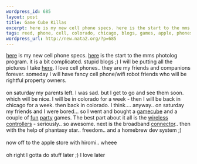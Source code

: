 ```yaml
--- 
wordpress_id: 685
layout: post
title: Game Cube Killas
excerpt: here is my new cell phone specs. here is the start to the mms photolog program. it is a bit complicated. stupid blogs ;) I will be putting all the pictures I take here. I love cell phones.. they a...
tags: reed, phone, cell, colorado, chicago, blogs, games, apple, phones, hiromi, gamecube
wordpress_url: http://new.nata2.org/?p=685
---
```

<a href="http://www.clubsonyericsson.com/en/products_t610.shtml">here</a> is my new cell phone specs. <a href="http://nata2.info/?path=code%2Fmms2blog">here</a> is the start to the mms photolog program. it is a bit complicated. stupid blogs ;) I will be putting all the pictures I take <a href="http://nata2.info/?path=pictures%2Fmisc%2Fphone_camera%2Fphotolog">here</a>. I love cell phones.. they are my friends and companions forever. someday I will have fancy cell phone/wifi robot friends who will be rightful property owners.<br>
<br>
on saturday my parents left. I was sad. but I get to go and see them soon. which will be nice. I will be in colorado for a week - then I will be back in chicago for a week. then back in colorado. I think.... anyway.. on saturday my friends and I were bored... so I went and bought a <a href="http://www.nintendogamecube.com/">gamecube</a> and a couple of <a href="http://www.mariokart.com/launch/index.html">fun</a> <a href="http://www.marioparty.com/">party</a> games. The best part about it all is the <a href="http://www.nintendo.com/gcnlarge?gallery=accessory&amp;currentNo=5">wireless controllers</a> - seriously.. so awesome. next is the broadband <a href="http://www.nintendo.com/gcnlarge?gallery=accessory&amp;currentNo=7">connector</a>.. then with the help of phantasy star.. freedom.. and a homebrew dev system ;)<br>
<br>
now off to the apple store with hiromi.. wheee<br>
<br>
oh right I gotta do stuff later ;) I love later
